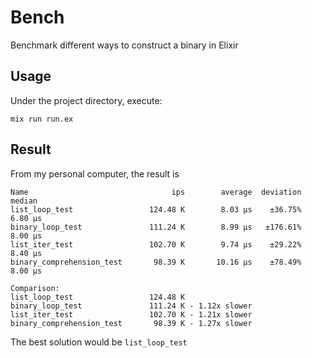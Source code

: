# Bench

Benchmark different ways to construct a binary in Elixir

## Usage

Under the project directory, execute:
```shell
mix run run.ex
```

## Result

From my personal computer, the result is
```
Name                                ips        average  deviation         median
list_loop_test                 124.48 K        8.03 μs    ±36.75%        6.80 μs
binary_loop_test               111.24 K        8.99 μs   ±176.61%        8.00 μs
list_iter_test                 102.70 K        9.74 μs    ±29.22%        8.40 μs
binary_comprehension_test       98.39 K       10.16 μs    ±78.49%        8.00 μs

Comparison:
list_loop_test                 124.48 K
binary_loop_test               111.24 K - 1.12x slower
list_iter_test                 102.70 K - 1.21x slower
binary_comprehension_test       98.39 K - 1.27x slower
```

The best solution would be `list_loop_test`
